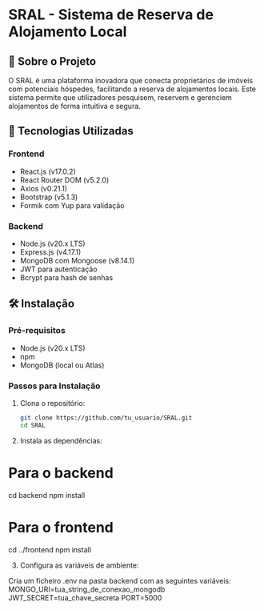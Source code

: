 # SRAL - Sistema de Reserva de Alojamento Local

## 📌 Sobre o Projeto

O SRAL é uma plataforma inovadora que conecta proprietários de imóveis com potenciais hóspedes, facilitando a reserva de alojamentos locais. Este sistema permite que utilizadores pesquisem, reservem e gerenciem alojamentos de forma intuitiva e segura.

## 🚀 Tecnologias Utilizadas

### Frontend
- React.js (v17.0.2)
- React Router DOM (v5.2.0)
- Axios (v0.21.1)
- Bootstrap (v5.1.3)
- Formik com Yup para validação

### Backend
- Node.js (v20.x LTS)
- Express.js (v4.17.1)
- MongoDB com Mongoose (v8.14.1)
- JWT para autenticação
- Bcrypt para hash de senhas

## 🛠️ Instalação

### Pré-requisitos
- Node.js (v20.x LTS)
- npm
- MongoDB (local ou Atlas)

### Passos para Instalação

1. Clona o repositório:
   ```bash
   git clone https://github.com/tu_usuario/SRAL.git
   cd SRAL

2. Instala as dependências:
# Para o backend
 cd backend
npm install

# Para o frontend
cd ../frontend
npm install

3. Configura as variáveis de ambiente:

Cria um ficheiro .env na pasta backend com as seguintes variáveis:
MONGO_URI=tua_string_de_conexao_mongodb
JWT_SECRET=tua_chave_secreta
PORT=5000

